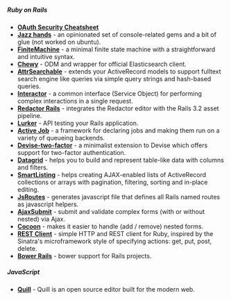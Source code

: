 ##### Ruby on Rails
- [**OAuth Security Cheatsheet**](https://github.com/homakov/oauthsecurity)
- [**Jazz hands**](https://github.com/nixme/jazz_hands) - an opinionated set of console-related gems and a bit of glue (not worked on ubuntu).
- [**FiniteMachine**](https://github.com/peter-murach/finite_machine) - a minimal finite state machine with a straightforward and intuitive syntax.
- [**Chewy**](https://github.com/toptal/chewy) - ODM and wrapper for official Elasticsearch client.
- [**AttrSearchable**](https://github.com/mrkamel/attr_searchable) - extends your ActiveRecord models to support fulltext search engine like queries via simple query strings and hash-based queries. 
- [**Interactor**](https://github.com/collectiveidea/interactor) - a common interface (Service Object) for performing complex interactions in a single request.
- [**Redactor Rails**](https://github.com/SammyLin/redactor-rails) - integrates the Redactor editor with the Rails 3.2 asset pipeline.
- [**Lurker**](https://github.com/razum2um/lurker) - API testing your Rails application.
- [**Active Job**](https://github.com/rails/activejob/) - a framework for declaring jobs and making them run on a variety of queueing backends.
- [**Devise-two-factor**](https://github.com/tinfoil/devise-two-factor) - a minimalist extension to Devise which offers support for two-factor authentication.
- [**Datagrid**](https://github.com/bogdan/datagrid) - helps you to build and represent table-like data with columns and filters.
- [**SmartListing**](https://github.com/Sology/smart_listing) - helps creating AJAX-enabled lists of ActiveRecord collections or arrays with pagination, filtering, sorting and in-place editing.
- [**JsRoutes**](https://github.com/railsware/js-routes) - generates javascript file that defines all Rails named routes as javascript helpers.
- [**AjaxSubmit**](https://github.com/bogdan/ajaxsubmit) - submit and validate complex forms (with or without nested) via Ajax.
- [**Cocoon**](https://github.com/nathanvda/cocoon) - makes it easier to handle (add / remove) nested forms.
- [**REST Client**](https://github.com/rest-client/rest-client) - simple HTTP and REST client for Ruby, inspired by the Sinatra's microframework style of specifying actions: get, put, post, delete.
- [**Bower Rails**](https://github.com/42dev/bower-rails) - bower support for Rails projects.
 

##### JavaScript
- [**Quill**](http://quilljs.com/) - Quill is an open source editor built for the modern web.
